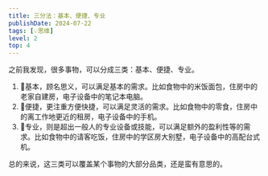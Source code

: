 ```yaml
---
title: 三分法：基本、便捷、专业
publishDate: 2024-07-22
tags: [💡思维]
level: 2
top: 4
---
```


之前我发现，很多事物，可以分成三类：基本、便捷、专业。

1. 🤍基本，顾名思义，可以满足基本的需求。比如食物中的米饭面包，住房中的老家自建房，电子设备中的笔记本电脑。
2. 💛便捷，更注重方便快捷，可以满足灵活的需求。比如食物中的零食，住房中的离工作地更近的租房，电子设备中的手机。
3. 💙专业，则是超出一般人的专业设备或技能，可以满足额外的盈利性等的需求。比如食物中的请客吃饭，住房中的学区房大别墅，电子设备中的高配台式机。

总的来说，这三类可以覆盖某个事物的大部分品类，还是蛮有意思的。
